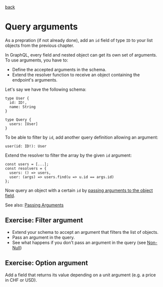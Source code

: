 [back](README.md)

# Query arguments

As a prepration (if not already done), add an `id` field of type `ID` to your list objects from the previous chapter.

In GraphQL, every field and nested object can get its own set of arguments. To use arguments, you have to:

* Define the accepted arguments in the schema.
* Extend the resolver function to receive an object containing the endpoint's arguments.

Let's say we have the following schema:

```
type User {
  id: ID!,
  name: String
}

type Query {
  users: [User]
}
```

To be able to filter by `id`, add another query definition allowing an argument:

```
user(id: ID!): User
```

Extend the resolver to filter the array by the given `id` argument:

```
const users = [...];
const resolvers = {
  users: () => users,
  user: (args) => users.find(u => u.id == args.id)
};
```

Now query an object with a certain `id` by [passing arguments to the object field](https://graphql.github.io/learn/queries/#arguments).

See also: [Passing Arguments](https://graphql.github.io/graphql-js/passing-arguments/)

## Exercise: Filter argument

* Extend your schema to accept an argument that filters the list of objects.
* Pass an argument in the query.
* See what happens if you don't pass an argument in the query (see [Non-Null](https://graphql.github.io/learn/schema/#lists-and-non-null))

## Exercise: Option argument

Add a field that returns its value depending on a unit argument (e.g. a price in CHF or USD).
